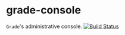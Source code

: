 grade-console
============

`Grade`'s administrative console.
[![Build Status](https://drone.io/github.com/gradesystem/grade-console/status.png)](https://drone.io/github.com/gradesystem/grade-console/latest)



